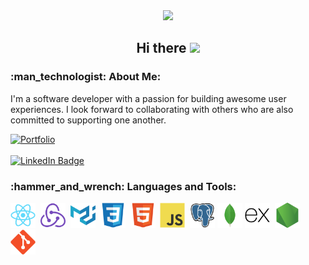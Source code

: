 <div id="header" align="center">
  <img src="https://media.giphy.com/media/WFZvB7VIXBgiz3oDXE/giphy.gif" width="100px"/>
  <h2 align="center">
    Hi there 
    <img src="https://media.giphy.com/media/hvRJCLFzcasrR4ia7z/giphy.gif" width="30px"/>
  </h2>
</div>
<h3>:man_technologist: About Me:</h3>
<p>
I'm a software developer with a passion for building awesome user experiences. I look forward to collaborating with others who are also committed to supporting one another.
</p>
<a href="https://nick-fasulo-portfolio.vercel.app">
  <img src="https://img.shields.io/badge/Porfolio-Nick%20Fasulo-lightgrey" alt="Portfolio"/>
</a>
<br/>
<br/>
<a href="https://www.linkedin.com/in/nicholas-fasulo">
  <img src="https://img.shields.io/badge/LinkedIn-blue?style=for-the-badge&logo=linkedin&logoColor=white" alt="LinkedIn Badge"/>
</a>
<h3>:hammer_and_wrench: Languages and Tools:</h3>
<div>
  <img src="https://github.com/devicons/devicon/blob/master/icons/react/react-original.svg" title="React" alt="React" width="40px" height="40px"/>&nbsp;
  <img src="https://github.com/devicons/devicon/blob/master/icons/redux/redux-original.svg" title="Redux" alt="Redux " width="40px" height="40px"/>&nbsp;
  <img src="https://github.com/devicons/devicon/blob/master/icons/materialui/materialui-original.svg" title="Material UI" alt="Material UI" width="40px" height="40px"/>&nbsp;
  <img src="https://github.com/devicons/devicon/blob/master/icons/css3/css3-original.svg"  title="CSS" alt="CSS" width="40px" height="40px"/>&nbsp;
  <img src="https://github.com/devicons/devicon/blob/master/icons/html5/html5-original.svg" title="HTML" alt="HTML" width="40px" height="40px"/>&nbsp;
  <img src="https://github.com/devicons/devicon/blob/master/icons/javascript/javascript-original.svg" title="JavaScript" alt="JavaScript" width="40px" height="40px"/>&nbsp;
  <img src="https://github.com/devicons/devicon/blob/master/icons/postgresql/postgresql-original.svg" title="PostgreSQL" alt="PostgreSQL" width="40px" height="40px"/>
  <img src="https://github.com/devicons/devicon/blob/master/icons/mongodb/mongodb-original.svg" title="MongoDB" alt="MongoDB" width="40px" height="40px"/>
  <img src="https://github.com/devicons/devicon/blob/master/icons/express/express-original.svg" title="Express" alt="Express" width="40px" height="40px"/>&nbsp;
  <img src="https://github.com/devicons/devicon/blob/master/icons/nodejs/nodejs-original.svg" title="NodeJS" alt="NodeJS" width="40px" height="40px"/>&nbsp;
  <img src="https://github.com/devicons/devicon/blob/master/icons/git/git-original.svg" title="Git" alt="Git" width="40px" height="40px"/>
</div>
